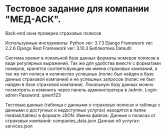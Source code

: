 # Тестовое задание для компании "МЕД-АСК".

Back-end окна проверки страховых полисов

Используемые инструменты:
Python ver: 3.7.3
Django Framework ver: 2.2.6
Django Rest Framework ver: 3.10.3
Библиотека Dateutil

Система хранит в локальной базе данных форматы номеров полисов в виде регулярных выражений. Так же для удобства вместе с форматами номеров, хранятся соответсвующие им имена страховых компаний, а так же тип полиса и количество успешных (полис был найден в базе данных страховой компании) и не успешных запросов (полис не был найден в базе страховой компании). 
Локальную базу данных можно посмотреть и изменить  через панель администратора в /admin. 
Login: admin 
Password: qwert123

Тестовые данные (таблица с данными о страховых полисах и таблица с данными о доступных и недоступных услугах) находятся в папке medask/tables/ в формате JSON.
Имена файлов:
Данные  о полисах от страховых компаний: companies_data.json
Данные об услугах: services.json


